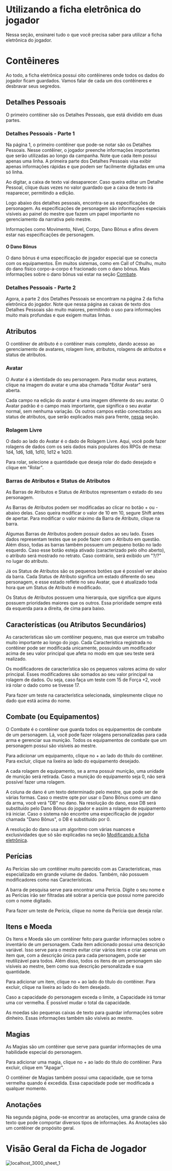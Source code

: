 # Utilizando a ficha eletrônica do jogador

Nessa seção, ensinarei tudo o que você precisa saber para utilizar a ficha eletrônica do jogador.

# Contêineres

Ao todo, a ficha eletrônica possui oito contêineres onde todos os dados do jogador ficam guardados. Vamos falar de cada um dos contêineres e desbravar seus segredos.

## Detalhes Pessoais

O primeiro contêiner são os Detalhes Pessoais, que está dividido em duas partes.

### Detalhes Pessoais - Parte 1

Na página 1, o primeiro contêiner que pode-se notar são os Detalhes Pessoais. Nesse contêiner, o jogador preenche informações importantes que serão utilizadas ao longo da campanha. Note que cada item possui apenas uma linha. A primeira parte dos Detalhes Pessoais visa exibir apenas informações rápidas e que podem ser facilmente digitadas em uma só linha.

Ao digitar, a caixa de texto vai desaparecer. Caso queira editar um Detalhe Pessoal, clique duas vezes no valor guardado que a caixa de texto irá reaparecer, permitindo a edição.

Logo abaixo dos detalhes pessoais, encontra-se as especificações de personagem. As especificações de personagem são informações especiais visíveis ao painel do mestre que fazem um papel importante no gerenciamento da narrativa pelo mestre.

Informações como Movimento, Nível, Corpo, Dano Bônus e afins devem estar nas especificações de personagem.

#### O Dano Bônus

O dano bônus é uma especificação de jogador especial que se conecta com os equipamentos. Em muitos sistemas, como em Call of Cthulhu, muito do dano físico corpo-a-corpo é fracionado com o dano bônus. Mais informações sobre o dano bônus vai estar na seção [Combate](#combate-ou-equipamentos).

### Detalhes Pessoais - Parte 2

Agora, a parte 2 dos Detalhes Pessoais se encontram na página 2 da ficha eletrônica do jogador. Note que nessa página as caixas de texto dos Detalhes Pessoais são muito maiores, permitindo o uso para informações muito mais profundas e que exigem muitas linhas.

## Atributos

O contêiner de atributo é o contêiner mais completo, dando acesso ao gerenciamento de avatares, rolagem livre, atributos, rolagens de atributos e status de atributos.

### Avatar

O Avatar é a identidade do seu personagem. Para mudar seus avatares, clique na imagem do avatar e uma aba chamada "Editar Avatar" será aberta.

Cada campo na edição do avatar é uma imagem diferente do seu avatar. O Avatar padrão é o campo mais importante, que significa o seu avatar normal, sem nenhuma variação. Os outros campos estão conectados aos status de atributos, que serão explicados mais para frente, [nessa](#barras-de-atributos-e-status-de-atributos) seção.

### Rolagem Livre

O dado ao lado do Avatar é o dado de Rolagem Livre. Aqui, você pode fazer rolagens de dados com os seis dados mais populares dos RPGs de mesa: 1d4, 1d6, 1d8, 1d10, 1d12 e 1d20.

Para rolar, selecione a quantidade que deseja rolar do dado desejado e clique em "Rolar".

### Barras de Atributos e Status de Atributos

As Barras de Atributos e Status de Atributos representam o estado do seu personagem.

As Barras de Atributos podem ser modificadas ao clicar no botão + ou - abaixo delas. Caso queira modificar o valor de 10 em 10, segure Shift antes de apertar. Para modificar o valor máximo da Barra de Atributo, clique na barra.

Algumas Barras de Atributos podem possuir dados ao seu lado. Esses dados representam testes que se pode fazer com o Atributo em questão. Além disso, todas as barras também possuem um pequeno botão no lado esquerdo. Caso esse botão esteja ativado (caracterizado pelo olho aberto), o atributo será mostrado no retrato. Caso contrário, será exibido um "?/?" no lugar do atributo.

Já os Status de Atributos são os pequenos botões que é possível ver abaixo da barra. Cada Status de Atributo significa um estado diferente do seu personagem, e esse estado reflete no seu Avatar, que é atualizado toda hora que um Status de Atributo é modificado.

Os Status de Atributos possuem uma hierarquia, que significa que alguns possuem prioridades maiores que os outros. Essa prioridade sempre está da esquerda para a direita, de cima para baixo.

## Características (ou Atributos Secundários)

As características são um contêiner pequeno, mas que exerce um trabalho muito importante ao longo do jogo. Cada Característica registrada no contêiner pode ser modificada unicamente, possuindo um modificador acima de seu valor principal que afeta no modo em que seu teste será realizado.

Os modificadores de característica são os pequenos valores acima do valor principal. Esses modificadores são somados ao seu valor principal na rolagem de dados. Ou seja, caso faça um teste com 15 de Força +2, você irá rolar o dado como se tivesse 17.

Para fazer um teste na característica selecionada, simplesmente clique no dado que está acima do nome.

## Combate (ou Equipamentos)

O Combate é o contêiner que guarda todos os equipamentos de combate de um personagem. Lá, você pode fazer rolagens personalizadas para cada arma e gerenciar sua munição. Todos os equipamentos de combate que um personagem possui são visíveis ao mestre.

Para adicionar um equipamento, clique no + ao lado do título do contêiner. Para excluir, clique na lixeira ao lado do equipamento desejado.

A cada rolagem de equipamento, se a arma possuir munição, uma unidade de munição será retirada. Caso a munição do equipamento seja 0, não será possível fazer uma rolagem.

A coluna de dano é um texto determinado pelo mestre, que pode ser de várias formas. Caso o mestre opte por usar o Dano Bônus como um dano da arma, você verá "DB" no dano. Na resolução do dano, esse DB será substituído pelo Dano Bônus do jogador e assim a rolagem do equipamento irá iniciar. Caso o sistema não encontre uma especificação de jogador chamada "Dano Bônus", o DB é substituído por 0.

A resolução do dano usa um algoritmo com várias nuances e exclusividades que só são explicadas na seção [Modificando a ficha eletrônica](./editor.md#combate).

## Perícias

As Perícias são um contêiner muito parecido com as Características, mas especializado em grande volume de dados. Também, não possuem modificadores como nas Características.

A barra de pesquisa serve para encontrar uma Perícia. Digite o seu nome e as Perícias irão ser filtradas até sobrar a perícia que possui nome parecido com o nome digitado.

Para fazer um teste de Perícia, clique no nome da Perícia que deseja rolar.

## Itens e Moeda

Os Itens e Moeda são um contêiner feito para guardar informações sobre o inventário de um personagem. Cada item adicionado possui uma descrição variável. Isso serve para o mestre evitar criar vários itens e criar apenas um item que, com a descrição única para cada personagem, pode ser reutilizável para todos. Além disso, todos os itens de um personagem são visíveis ao mestre, bem como sua descrição personalizada e sua quantidade.

Para adicionar um item, clique no + ao lado do título do contêiner. Para excluir, clique na lixeira ao lado do item desejado.

Caso a capacidade do personagem exceda o limite, a Capacidade irá tomar uma cor vermelha. É possível mudar o total da capacidade.

As moedas são pequenas caixas de texto para guardar informações sobre dinheiro. Essas informações também são visíveis ao mestre.

## Magias

As Magias são um contêiner que serve para guardar informações de uma habilidade especial do personagem.

Para adicionar uma magia, clique no + ao lado do título do contêiner. Para excluir, clique em "Apagar".

O contêiner de Magias também possui uma capacidade, que se torna vermelha quando é excedida. Essa capacidade pode ser modificada a qualquer momento.

## Anotações

Na segunda página, pode-se encontrar as anotações, uma grande caixa de texto que pode comportar diversos tipos de informações. As Anotações são um contêiner de propósito geral.

# Visão Geral da Ficha de Jogador

![localhost_3000_sheet_1](https://user-images.githubusercontent.com/71353674/163498261-e053abad-01cd-45db-896e-e7a81de86a43.png)
